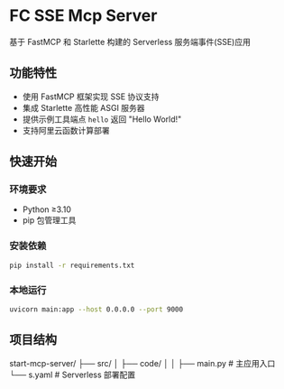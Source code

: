 # FC SSE Mcp Server

基于 FastMCP 和 Starlette 构建的 Serverless 服务端事件(SSE)应用

## 功能特性

- 使用 FastMCP 框架实现 SSE 协议支持
- 集成 Starlette 高性能 ASGI 服务器
- 提供示例工具端点 `hello` 返回 "Hello World!"
- 支持阿里云函数计算部署

## 快速开始

### 环境要求

- Python ≥3.10
- pip 包管理工具

### 安装依赖

```bash
pip install -r requirements.txt
```

### 本地运行

```bash
uvicorn main:app --host 0.0.0.0 --port 9000
```

## 项目结构

start-mcp-server/
├── src/
│ ├── code/
│ │ ├── main.py # 主应用入口
└── s.yaml # Serverless 部署配置
